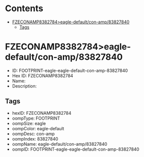 



Contents
========

* [FZECONAMP8382784>eagle-default/con-amp/83827840](#fzeconamp8382784eagle-defaultcon-amp83827840)
	* [Tags](#tags)

# FZECONAMP8382784>eagle-default/con-amp/83827840

- ID: FOOTPRINT-eagle-eagle-default-con-amp-83827840
- Hex ID: FZECONAMP8382784
- Name: 
- Description: 

## Tags

- hexID: FZECONAMP8382784
- oompType: FOOTPRINT
- oompSize: eagle
- oompColor: eagle-default
- oompDesc: con-amp
- oompIndex: 83827840
- oompName: eagle-default/con-amp/83827840
- oompID: FOOTPRINT-eagle-eagle-default-con-amp-83827840
